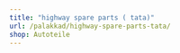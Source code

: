 ```yaml
---
title: "highway spare parts ( tata)"
url: /palakkad/highway-spare-parts-tata/
shop: Autoteile
---
```

